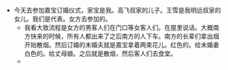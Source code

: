 - 今天去参加嘉宝订婚仪式，家宝是我。高飞叔家的儿子。王雪是我明远叔家的女儿。我们是代表。女方去参加的。
	- 我看大致流程是女方的男客人们在门口等女客人们。在屋里说话。大概南方快来的时候，所有人都出来了之后南方的人下车。南方的长辈们拿出烟开始散烟。然后订婚的未婚夫就是嘉宝拿着两束花儿。红色的。给未婚妻白色的。给丈母娘。之后就是散烟，然后客人们去食堂。
	-